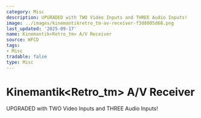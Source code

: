 ```yaml
---
category: Misc
description: UPGRADED with TWO Video Inputs and THREE Audio Inputs!
image: ../images/kinemantikretro_tm-av-receiver-f3d8005d68.png
last_updated: '2025-09-17'
name: Kinemantik<Retro_tm> A/V Receiver
source: WFCD
tags:
- Misc
tradable: false
type: Misc
---
```


# Kinemantik<Retro_tm> A/V Receiver

UPGRADED with TWO Video Inputs and THREE Audio Inputs!

